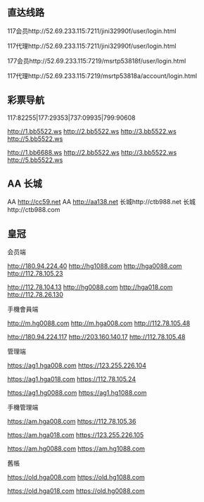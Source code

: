 直达线路
-------
117会员http://52.69.233.115:7211/jini32990f/user/login.html

117代理http://52.69.233.115:7211/jini32990f/user/login.html

177会员http://52.69.233.115:7219/msrtp53818f/user/login.html

117代理http://52.69.233.115:7219/msrtp53818a/account/login.html

彩票导航  
--------
117:82255|177:29353|737:09935|799:90608

http://1.bb5522.ws  http://2.bb5522.ws  http://3.bb5522.ws  http://5.bb5522.ws  

http://1.bb6688.ws  http://2.bb5522.ws  http://3.bb5522.ws  http://5.bb5522.ws

AA 长城
-------
AA http://cc59.net  AA http://aa138.net  长城http://ctb988.net  长城http://ctb988.com

皇冠
----
会员端

http://180.94.224.40  http://hg1088.com http://hga0088.com  http://112.78.105.23 

http://112.78.104.13   http://hg0088.com  http://hga018.com   http://112.78.26.130


手機會員端

http://m.hg0088.com  http://m.hga008.com  http://112.78.105.48

http://180.94.224.117  http://203.160.140.17  http://112.78.105.48   


管理端

https://ag1.hga008.com  https://123.255.226.104

https://ag1.hga018.com  https://112.78.105.24

https://ag1.hg0088.com  https://ag1.hg1088.com



手機管理端

https://am.hga008.com  https://112.78.105.36

https://am.hga018.com  https://123.255.226.105

https://am.hg0088.com  https://am.hg1088.com



舊帳

https://old.hga008.com  https://old.hg1088.com

https://old.hga018.com  https://old.hg0088.com




